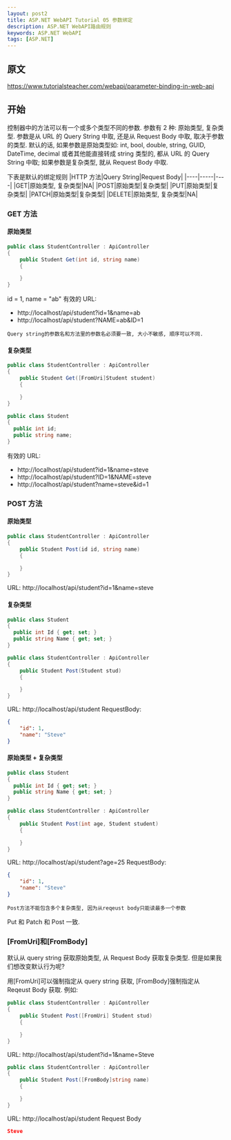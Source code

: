 ```yaml
---
layout: post2
title: ASP.NET WebAPI Tutorial 05 参数绑定
description: ASP.NET WebAPI路由规则
keywords: ASP.NET WebAPI
tags: [ASP.NET]
---
```


## 原文

https://www.tutorialsteacher.com/webapi/parameter-binding-in-web-api

## 开始

控制器中的方法可以有一个或多个类型不同的参数. 参数有 2 种: 原始类型, 复杂类型. 参数是从 URL 的 Query String 中取, 还是从 Request Body 中取, 取决于参数的类型. 默认的话, 如果参数是原始类型如: int, bool, double, string, GUID, DateTime, decimal 或者其他能直接转成 string 类型的, 都从 URL 的 Query String 中取; 如果参数是复杂类型, 就从 Request Body 中取.

下表是默认的绑定规则
|HTTP 方法|Query String|Request Body|
|----|-----|----|
|GET|原始类型, 复杂类型|NA|
|POST|原始类型|复杂类型|
|PUT|原始类型|复杂类型|
|PATCH|原始类型|复杂类型|
|DELETE|原始类型, 复杂类型|NA|

### GET 方法

#### 原始类型

```c#
public class StudentController : ApiController
{
    public Student Get(int id, string name)
    {

    }
}
```

id = 1, name = "ab"
有效的 URL:

-   http://localhost/api/student?id=1&name=ab
-   http://localhost/api/student?NAME=ab&ID=1

```text
Query string的参数名和方法里的参数名必须要一致, 大小不敏感, 顺序可以不同.
```

#### 复杂类型

```c#
public class StudentController : ApiController
{
    public Student Get([FromUri]Student student)
    {

    }
}

public class Student
{
  public int id;
  public string name;
}
```

有效的 URL:

-   http://localhost/api/student?id=1&name=steve
-   http://localhost/api/student?ID=1&NAME=steve
-   http://localhost/api/student?name=steve&id=1

### POST 方法

#### 原始类型

```c#
public class StudentController : ApiController
{
    public Student Post(id id, string name)
    {

    }
}
```

URL: http://localhost/api/student?id=1&name=steve

#### 复杂类型

```c#
public class Student
{
  public int Id { get; set; }
  public string Name { get; set; }
}

public class StudentController : ApiController
{
    public Student Post(Student stud)
    {

    }
}
```

URL: http://localhost/api/student
RequestBody:

```json
{
    "id": 1,
    "name": "Steve"
}
```

#### 原始类型 + 复杂类型

```c#
public class Student
{
  public int Id { get; set; }
  public string Name { get; set; }
}

public class StudentController : ApiController
{
    public Student Post(int age, Student student)
    {

    }
}
```

URL: http://localhost/api/student?age=25
RequestBody:

```json
{
    "id": 1,
    "name": "Steve"
}
```

```text
Post方法不能包含多个复杂类型, 因为从reqeust body只能读最多一个参数
```

Put 和 Patch 和 Post 一致.

### [FromUri]和[FromBody]

默认从 query string 获取原始类型, 从 Request Body 获取复杂类型. 但是如果我们想改变默认行为呢?

用[FromUri]可以强制指定从 query string 获取, [FromBody]强制指定从 Reqeust Body 获取. 例如:

```c#
public class StudentController : ApiController
{
    public Student Post([FromUri] Student stud)
    {

    }
}
```

URL: http://localhost/api/student?id=1&name=Steve

```c#
public class StudentController : ApiController
{
    public Student Post([FromBody]string name)
    {

    }
}
```

URL: http://localhost/api/student
Request Body

```json
Steve
```
